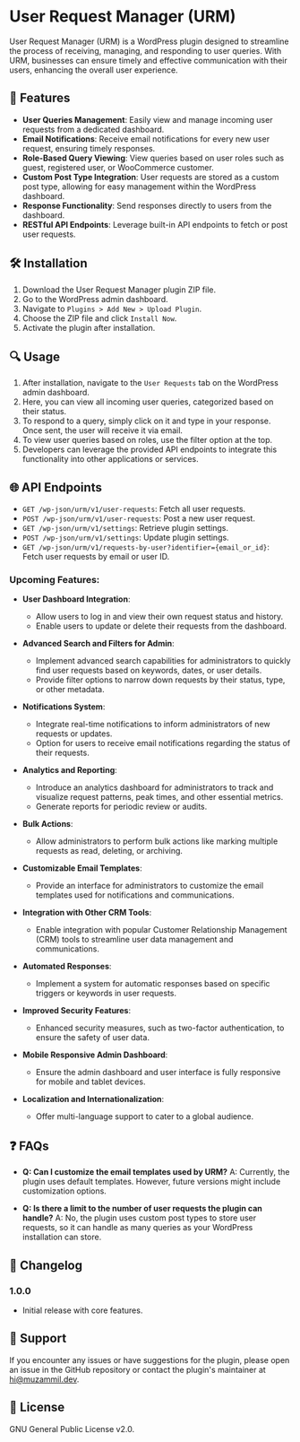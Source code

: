 # User Request Manager (URM)

User Request Manager (URM) is a WordPress plugin designed to streamline the process of receiving, managing, and responding to user queries. With URM, businesses can ensure timely and effective communication with their users, enhancing the overall user experience.

## 🌟 Features

- **User Queries Management**: Easily view and manage incoming user requests from a dedicated dashboard.
- **Email Notifications**: Receive email notifications for every new user request, ensuring timely responses.
- **Role-Based Query Viewing**: View queries based on user roles such as guest, registered user, or WooCommerce customer.
- **Custom Post Type Integration**: User requests are stored as a custom post type, allowing for easy management within the WordPress dashboard.
- **Response Functionality**: Send responses directly to users from the dashboard.
- **RESTful API Endpoints**: Leverage built-in API endpoints to fetch or post user requests.

## 🛠 Installation

1. Download the User Request Manager plugin ZIP file.
2. Go to the WordPress admin dashboard.
3. Navigate to `Plugins > Add New > Upload Plugin`.
4. Choose the ZIP file and click `Install Now`.
5. Activate the plugin after installation.

## 🔍 Usage

1. After installation, navigate to the `User Requests` tab on the WordPress admin dashboard.
2. Here, you can view all incoming user queries, categorized based on their status.
3. To respond to a query, simply click on it and type in your response. Once sent, the user will receive it via email.
4. To view user queries based on roles, use the filter option at the top.
5. Developers can leverage the provided API endpoints to integrate this functionality into other applications or services.

## 🌐 API Endpoints

- `GET /wp-json/urm/v1/user-requests`: Fetch all user requests.
- `POST /wp-json/urm/v1/user-requests`: Post a new user request.
- `GET /wp-json/urm/v1/settings`: Retrieve plugin settings.
- `POST /wp-json/urm/v1/settings`: Update plugin settings.
- `GET /wp-json/urm/v1/requests-by-user?identifier={email_or_id}`: Fetch user requests by email or user ID.

### Upcoming Features:

- **User Dashboard Integration**:

  - Allow users to log in and view their own request status and history.
  - Enable users to update or delete their requests from the dashboard.

- **Advanced Search and Filters for Admin**:

  - Implement advanced search capabilities for administrators to quickly find user requests based on keywords, dates, or user details.
  - Provide filter options to narrow down requests by their status, type, or other metadata.

- **Notifications System**:

  - Integrate real-time notifications to inform administrators of new requests or updates.
  - Option for users to receive email notifications regarding the status of their requests.

- **Analytics and Reporting**:

  - Introduce an analytics dashboard for administrators to track and visualize request patterns, peak times, and other essential metrics.
  - Generate reports for periodic review or audits.

- **Bulk Actions**:

  - Allow administrators to perform bulk actions like marking multiple requests as read, deleting, or archiving.

- **Customizable Email Templates**:

  - Provide an interface for administrators to customize the email templates used for notifications and communications.

- **Integration with Other CRM Tools**:

  - Enable integration with popular Customer Relationship Management (CRM) tools to streamline user data management and communications.

- **Automated Responses**:

  - Implement a system for automatic responses based on specific triggers or keywords in user requests.

- **Improved Security Features**:

  - Enhanced security measures, such as two-factor authentication, to ensure the safety of user data.

- **Mobile Responsive Admin Dashboard**:

  - Ensure the admin dashboard and user interface is fully responsive for mobile and tablet devices.

- **Localization and Internationalization**:
  - Offer multi-language support to cater to a global audience.

## ❓ FAQs

- **Q: Can I customize the email templates used by URM?**
  A: Currently, the plugin uses default templates. However, future versions might include customization options.

- **Q: Is there a limit to the number of user requests the plugin can handle?**
  A: No, the plugin uses custom post types to store user requests, so it can handle as many queries as your WordPress installation can store.

## 📜 Changelog

### 1.0.0

- Initial release with core features.

## 💬 Support

If you encounter any issues or have suggestions for the plugin, please open an issue in the GitHub repository or contact the plugin's maintainer at [hi@muzammil.dev](mailto:hi@muzammil.dev).

## 📄 License

GNU General Public License v2.0.
